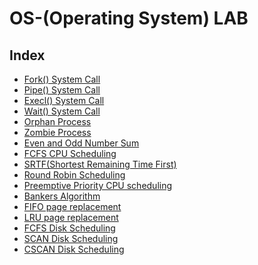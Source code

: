 # OS-(Operating System) LAB

## Index

  - [Fork() System Call](./codes/fork().c)
  - [Pipe() System Call](./codes/Pipe().c)
  - [Execl() System Call](./codes/execl_system_call.c)
  - [Wait() System Call](./codes/wait_system_call.c)
  - [Orphan Process](./codes/Orphan_process.c)
  - [Zombie Process](./codes/Zombie_Process.c)
  - [Even and Odd Number Sum](./codes/Even_Odd_Sum.c)
  - [FCFS CPU Scheduling](./codes/FCFS_using_Array.c)
  - [SRTF(Shortest Remaining Time First)](./codes/SRTF_using_Array.c)
  - [Round Robin Scheduling](./codes/Round_Robin.c)
  - [Preemptive Priority CPU scheduling](./codes/Preemptive_Priority_CPU_scheduling.c)
  - [Bankers Algorithm](./codes/Bankers_Algorithm.c)
  - [FIFO page replacement](./codes/FIFO_page_replacement.c)
  - [LRU page replacement](./codes/LRU_page_replacement.c)
  - [FCFS Disk Scheduling](./codes/FCFS_Disk_Scheduling.c)
  - [SCAN Disk Scheduling](./codes/Scan_Disk_Scheduling.c)
  - [CSCAN Disk Scheduling](./codes/CSCAN_Disk_Scheduling.c)
